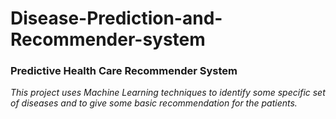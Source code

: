 # Disease-Prediction-and-Recommender-system
### Predictive Health Care Recommender System
_This project uses Machine Learning techniques to identify some specific set of diseases and to give some basic recommendation for the patients._

